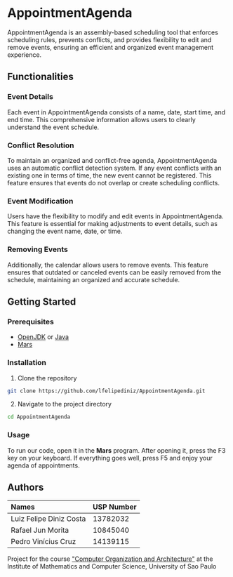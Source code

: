# AppointmentAgenda

AppointmentAgenda is an assembly-based scheduling tool that enforces scheduling rules, prevents conflicts, and provides flexibility to edit and remove events, ensuring an efficient and organized event management experience.

## Functionalities

### Event Details
Each event in AppointmentAgenda consists of a name, date, start time, and end time. This comprehensive information allows users to clearly understand the event schedule.

### Conflict Resolution
To maintain an organized and conflict-free agenda, AppointmentAgenda uses an automatic conflict detection system. If any event conflicts with an existing one in terms of time, the new event cannot be registered. This feature ensures that events do not overlap or create scheduling conflicts.

### Event Modification
Users have the flexibility to modify and edit events in AppointmentAgenda. This feature is essential for making adjustments to event details, such as changing the event name, date, or time.

### Removing Events
Additionally, the calendar allows users to remove events. This feature ensures that outdated or canceled events can be easily removed from the schedule, maintaining an organized and accurate schedule.

## Getting Started

### Prerequisites

- [OpenJDK](https://openjdk.org/) or [Java](https://www.oracle.com/br/java/technologies/downloads/)
- [Mars](https://courses.missouristate.edu/KenVollmar/mars/download.htm)

### Installation

1. Clone the repository

```bash
git clone https://github.com/lfelipediniz/AppointmentAgenda.git
```

2. Navigate to the project directory

```bash
cd AppointmentAgenda
```

### Usage

To run our code, open it in the **Mars** program. After opening it, press the F3 key on your keyboard. If everything goes well, press F5 and enjoy your agenda of appointments.



## Authors

| Names                       | USP Number |
| :---------------------------| ---------- |
| Luiz Felipe Diniz Costa     | 13782032   |
| Rafael Jun Morita           | 10845040   |
| Pedro Vinícius Cruz         | 14139115   |

Project for the course ["Computer Organization and Architecture"](https://uspdigital.usp.br/jupiterweb/obterDisciplina?sgldis=SSC0902) at the Institute of Mathematics and Computer Science, University of Sao Paulo
